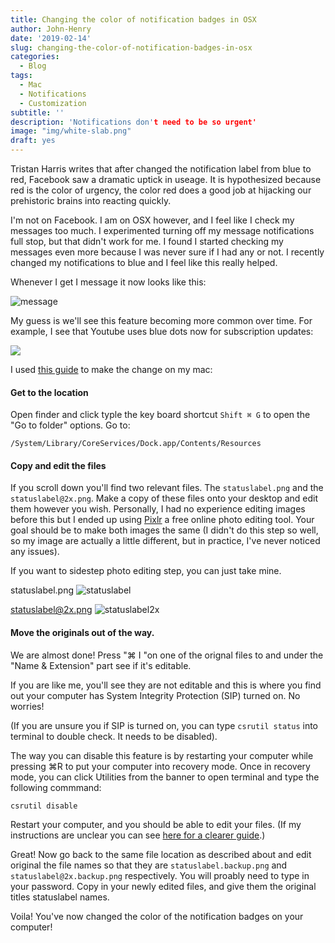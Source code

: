 ```yaml
---
title: Changing the color of notification badges in OSX
author: John-Henry
date: '2019-02-14'
slug: changing-the-color-of-notification-badges-in-osx
categories:
  - Blog
tags:
  - Mac
  - Notifications
  - Customization
subtitle: ''
description: 'Notifications don't need to be so urgent'
image: "img/white-slab.png"
draft: yes
---
```


Tristan Harris writes that after changed the notification label from blue to red, Facebook saw a dramatic uptick in useage. It is hypothesized because red is the color of urgency, the color red does a good job at hijacking our prehistoric brains into reacting quickly.

I'm not on Facebook. I am on OSX however, and I feel like I check my messages too much. I experimented turning off my message notifications full stop, but that didn't work for me. I found I started checking my messages even more because I was never sure if I had any or not. I recently changed my notifications to blue and I feel like this really helped.

Whenever I get I message it now looks like this:

![message](/img/messages/notification.png)

My guess is we'll see this feature becoming more common over time. For example, I see that Youtube uses blue dots now for subscription updates:

![](/post/2019-02-14-changing-the-color-of-notification-badges-in-osx_files/youtube-blue-dot.png)


I used [this guide](https://web.archive.org/web/20190214172228/https://forums.macrumors.com/threads/change-dock-icon-badges.1903323/) to make the change on my mac:

#### Get to the location

Open finder and click typle the key board shortcut `Shift ⌘ G` to open the "Go to folder" options. Go to:
```
/System/Library/CoreServices/Dock.app/Contents/Resources
```

#### Copy and edit the files
If you scroll down you'll find two relevant files. The `statuslabel.png` and the `statuslabel@2x.png`. Make a copy of these files onto your desktop and edit them however you wish. Personally, I had no experience editing images before this but I ended up using [Pixlr](https://pixlr.com/x/) a free online photo editing tool. Your goal should be to make both images the same (I didn't do this step so well, so my image are actually a little different, but in practice, I've never noticed any issues).

If you want to sidestep photo editing step, you can just take mine.

statuslabel.png
![statuslabel](/img/messages/statuslabel.png)


statuslabel@2x.png
![statuslabel2x](/img/messages/statuslabel@2x.png)


#### Move the originals out of the way.

We are almost done! Press "⌘ I "on one of the orignal files to and under the "Name & Extension" part see if it's editable.

If you are like me, you'll see they are not editable and this is where you find out your computer has System Integrity Protection (SIP) turned on. No worries!

(If you are unsure you if SIP is turned on, you can type `csrutil status` into terminal to double check. It needs to be disabled).

The way you can disable this feature is by restarting your computer while pressing ⌘R to put your computer into recovery mode. Once in recovery mode, you can click Utilities from the banner to open terminal and type the following commmand:

```
csrutil disable
```

Restart your computer, and you should be able to edit your files. (If my instructions are unclear you can see [here for a clearer guide](https://web.archive.org/web/20190214172910/https://www.howtogeek.com/230424/how-to-disable-system-integrity-protection-on-a-mac-and-why-you-shouldnt/).)


Great! Now go back to the same file location as described about and edit original the file names so that they are `statuslabel.backup.png` and `statuslabel@2x.backup.png` respectively. You will proably need to type in your password. Copy in your newly edited files, and give them the original titles statuslabel names. 

Voila! You've now changed the color of the notification badges on your computer!






